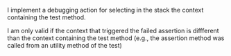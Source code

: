 I implement a debugging action for selecting in the stack the context containing the test  method.
  
I am only valid if the context that triggered the failed assertion is diffferent than the context containing the test method (e.g., the assertion method was called from an utility method of the test)